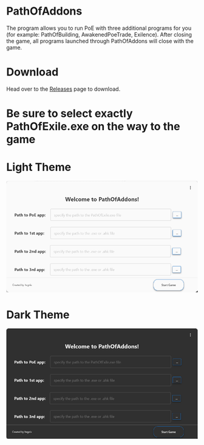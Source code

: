 # PathOfAddons
The program allows you to run PoE with three additional programs for you (for example: PathOfBuilding, AwakenedPoeTrade, Exilence). After closing the game, all programs launched through PathOfAddons will close with the game.

# Download
Head over to the [Releases](https://github.com/Itegnis/PathOfAddons/releases) page to download.

# Be sure to select exactly PathOfExile.exe on the way to the game

# Light Theme
![Light Theme Image](https://github.com/Itegnis/PathOfAddons/blob/master/Light.png?raw=true)

# Dark Theme
![Dark Theme Image](https://github.com/Itegnis/PathOfAddons/blob/master/Dark.png?raw=true)
